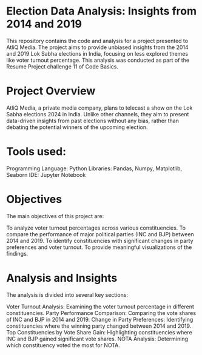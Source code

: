 
# Election Data Analysis: Insights from 2014 and 2019 
  This repository contains the code and analysis for a project presented to AtliQ Media. The project aims to provide unbiased insights from the 2014 and 2019 Lok Sabha elections in India, focusing on less explored themes like voter turnout percentage. This analysis was conducted as part of the Resume Project challenge 11 of Code Basics.

# Project Overview
  AtliQ Media, a private media company, plans to telecast a show on the Lok Sabha elections 2024 in India. Unlike other channels, they aim to present data-driven insights from past elections without any bias, rather than debating the potential winners of the upcoming election.

# Tools used:
  Programming Language: Python
  Libraries: Pandas, Numpy, Matplotlib, Seaborn
  IDE: Jupyter Notebook
# Objectives
  The main objectives of this project are:
  
  To analyze voter turnout percentages across various constituencies.
  To compare the performance of major political parties (INC and BJP) between 2014 and 2019.
  To identify constituencies with significant changes in party preferences and voter turnout.
  To provide meaningful visualizations of the findings.

# Analysis and Insights
  The analysis is divided into several key sections:
  
  Voter Turnout Analysis: Examining the voter turnout percentage in different constituencies.
  Party Performance Comparison: Comparing the vote shares of INC and BJP in 2014 and 2019.
  Change in Party Preferences: Identifying constituencies where the winning party changed between 2014 and 2019.
  Top Constituencies by Vote Share Gain: Highlighting constituencies where INC and BJP gained significant vote shares.
  NOTA Analysis: Determining which constituency voted the most for NOTA.



